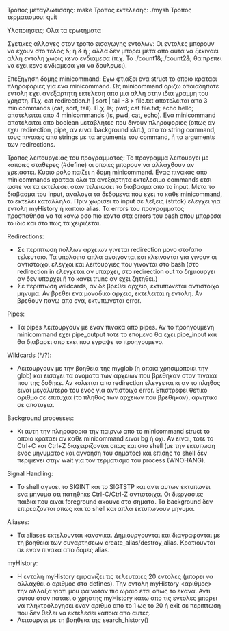 Τροπος μεταγλωτισσης: make
Τροπος εκτελεσης: ./mysh
Τροπος τερματισμου: quit

Υλοποιησεις: Ολα τα ερωτηματα

Σχετικες αλλαγες στον τροπο εισαγωγης εντολων:
    Οι εντολες μπορουν να εχουν στο τελος &; ή & ή ; αλλα δεν μπορει μετα απο αυτα να ξεκιναει αλλη εντολη χωρις κενο ενδιαμεσα (π.χ. Το ./count1&;./count2&; θα πρεπει να εχει κενο ενδιαμεσα για να δουλεψει).

Επεξηγηση δομης minicommand:
    Εχω φτιαξει ενα struct το οποιο κραταει πληροφοριες για ενα minicommand. Ως minicommand οριζω οποιαδηποτε εντολη εχει ανεξαρτητη εκτελεση απο μια αλλη στην ιδια γραμμη του χρηστη.
    Π.χ. cat redirection.h | sort | tail -3 > file.txt αποτελειται απο 3 minicommands (cat, sort, tail).
    Π.χ. ls; pwd; cat file.txt; echo hello; αποτελειται απο 4 minicommands (ls, pwd, cat, echo).
    Ενα minicommand αποτελειται απο boolean μεταβλητες που δινουν πληροφοριες (οπως αν εχει redirection, pipe, αν ειναι background κλπ.), απο το string command, τους πινακες απο strings με τα arguments του command, ή τα arguments των redirections.

Τροπος λειτουργειας του προγραμματος:
    Το προγραμμα λειτουργει με καποιες σταθερες (#define) οι οποιες μπορουν να αλλαχθουν αν χρειαστει. Κυριο ρολο παιζει η δομη minicommand. Ενας πινακας απο minicommands κραταει ολα τα ανεξαρτητα εκτελεσιμα commands ετσι ωστε να τα εκτελεσει οταν τελειωσει το διαβασμα απο το input. Μετα το διαβασμα του input, αναλογα τα δεδομενα που εχει το καθε minicommand, το εκτελει καταλληλα. Πριν χωρισει το input σε λεξεις (strtok) ελεγχει για εντολη myHistory ή καποιο alias. Τα errors του προγραμματος προσπαθησα να τα κανω οσο πιο κοντα στα errors του bash οπου μπορεσα το ιδιο και στο πως τα χειριζεται.

Redirections:
- Σε περιπτωση πολλων αρχειων γινεται redirection μονο στο/απο τελευταιο. Τα υπολοιπα απλα ανοιγονται και κλεινονται για γινουν οι αντιστοιχοι ελεγχοι και λειτουργιες που γινονται στο bash (στο redirection in ελεγχεται αν υπαρχει, στο redirection out το δημιουργει αν δεν υπαρχει ή το κανει trunc αν εχει ζητηθει.)
- Σε περιπτωση wildcards, αν δε βρεθει αρχειο, εκτυπωνεται αντιστοιχο μηνυμα. Αν βρεθει ενα μοναδικο αρχειο, εκτελειται η εντολη. Αν βρεθουν πανω απο ενα, εκτυπωνεται error.

Pipes:
- Τα pipes λειτουργουν με εναν πινακα απο pipes. Αν το προηγουμενη minicommand εχει pipe_output τοτε το επομενο θα εχει pipe_input και θα διαβασει απο εκει που εγραψε το προηγουμενο.

Wildcards (*/?): 
- Λειτουργουν με την βοηθεια της myglob (η οποια χρησιμοποιει την glob) και εισαγει τα ονοματα των αρχειων που βρεθηκαν στον πινακα που της δοθηκε. Αν καλειται απο redirection ελεγχεται κι αν το πληθος ειναι μεγαλυτερο του ενος για αντιστοιχο error. Επιστρεφει θετικο αριθμο σε επιτυχια (το πληθος των αρχειων που βρεθηκαν), αρνητικο σε αποτυχια.

Background processes:
- Κι αυτη την πληροφορια την παιρνω απο το minicommand struct το οποιο κραταει αν καθε minicommand ειναι bg ή οχι. Αν ειναι, τοτε το Ctrl+C και Ctrl+Z διαχειριζονται οπως και στο shell (με την εκτυπωση ενος μηνυματος και αγνοηση του σηματος) και επισης το shell δεν περιμενει στην wait για τον τερματισμο του process (WNOHANG).

Signal Handling:
- Το shell αγνοει το SIGINT και το SIGTSTP και αντι αυτων εκτυπωνει ενα μηνυμα οτι πατηθηκε Ctrl-C/Ctrl-Z αντιστοιχα. Οι διεργασιες παιδια που ειναι foreground ακουνε στα σηματα. Τα background δεν επιρεαζονται οπως και το shell και απλα εκτυπωνουν μηνυμα.

Aliases:
- Τα aliases εκτελουνται κανονικα. Δημιουργουνται και διαγραφονται με τη βοηθεια των συναρτησεων create_alias/destroy_alias. Κρατιουνται σε εναν πινακα απο δομες alias. 

myHistory:
- Η εντολη myHistory εμφανιζει τις τελευταιες 20 εντολες (μπορει να αλλαχθει ο αριθμος στα defines). Την εντολη myHistory <αριθμος> την αλλαξα γιατι μου φαινοταν πιο ωραιο ετσι οπως το εκανα. Αντι αυτου οταν παταει ο χρηστης myHistory κατω απο τις εντολες μπορει να πληκτρολογησει εναν αριθμο απο το 1 ως το 20 ή exit σε περιπτωση που δεν θελει να εκτελεσει καποια απο αυτες.
- Λειτουργει με τη βοηθεια της search_history()
